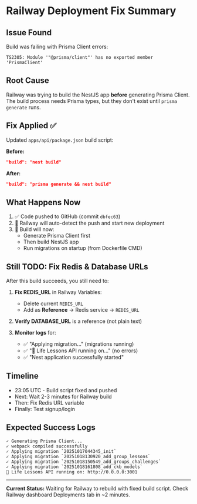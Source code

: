 # Railway Deployment Fix Summary

## Issue Found
Build was failing with Prisma Client errors:
```
TS2305: Module '"@prisma/client"' has no exported member 'PrismaClient'
```

## Root Cause
Railway was trying to build the NestJS app **before** generating Prisma Client. The build process needs Prisma types, but they don't exist until `prisma generate` runs.

## Fix Applied ✅
Updated `apps/api/package.json` build script:

**Before:**
```json
"build": "nest build"
```

**After:**
```json
"build": "prisma generate && nest build"
```

## What Happens Now
1. ✅ Code pushed to GitHub (commit `dbfec63`)
2. 🔄 Railway will auto-detect the push and start new deployment
3. 🔨 Build will now:
   - Generate Prisma Client first
   - Then build NestJS app
   - Run migrations on startup (from Dockerfile CMD)

## Still TODO: Fix Redis & Database URLs
After this build succeeds, you still need to:

1. **Fix REDIS_URL** in Railway Variables:
   - Delete current `REDIS_URL`
   - Add as **Reference** → Redis service → `REDIS_URL`

2. **Verify DATABASE_URL** is a reference (not plain text)

3. **Monitor logs** for:
   - ✅ "Applying migration..." (migrations running)
   - ✅ "🚀 Life Lessons API running on..." (no errors)
   - ✅ "Nest application successfully started"

## Timeline
- 23:05 UTC - Build script fixed and pushed
- Next: Wait 2-3 minutes for Railway build
- Then: Fix Redis URL variable
- Finally: Test signup/login

## Expected Success Logs
```
✓ Generating Prisma Client...
✓ webpack compiled successfully
✓ Applying migration `20251017044345_init`
✓ Applying migration `20251018130920_add_group_lessons`
✓ Applying migration `20251018150549_add_groups_challenges`
✓ Applying migration `20251018161808_add_ckb_models`
🚀 Life Lessons API running on: http://0.0.0.0:3001
```

---

**Current Status:** Waiting for Railway to rebuild with fixed build script. Check Railway dashboard Deployments tab in ~2 minutes.
